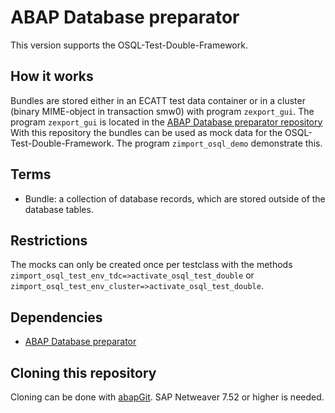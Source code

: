 # ABAP Database preparator
This version supports the OSQL-Test-Double-Framework.

## How it works ##
Bundles are stored either in an ECATT test data container or in a cluster (binary MIME-object in transaction smw0) with program `zexport_gui`. The program `zexport_gui` is located in the [ABAP Database preparator repository](https://github.com/ABAP-prep/abap_db_preparator)
With this repository the bundles can be used as mock data for the OSQL-Test-Double-Framework. The program `zimport_osql_demo` demonstrate this.

## Terms ##

* Bundle: a collection of database records, which are stored outside
  of the database tables.

## Restrictions ##
The mocks can only be created once per testclass with the methods `zimport_osql_test_env_tdc=>activate_osql_test_double` or `zimport_osql_test_env_cluster=>activate_osql_test_double`.

## Dependencies
- [ABAP Database preparator](https://github.com/ABAP-prep/abap_db_preparator)

## Cloning this repository ##
Cloning can be done with [abapGit](https://github.com/larshp/abapgit). SAP Netweaver 7.52 or higher is needed.
